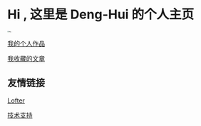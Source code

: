 # Hi , 这里是 Deng-Hui 的个人主页

<img src="https://avaimg.lf127.net/img/5dc571dc977bb8bc/SWxLZ0lFdTV3aGxrTk0vUzl4bnc3WDZEbjJKQ0QzZkk4TVlqR1RDRTdFTT0.jpg" alt="img" style="zoom:20%;" />

 [我的个人作品](works.html) 

 [我收藏的文章](我收藏的文章.html) 













## 友情链接

[Lofter](https://mule-geqiu.lofter.com/)

[技术支持](thenewbugs.github.io)


